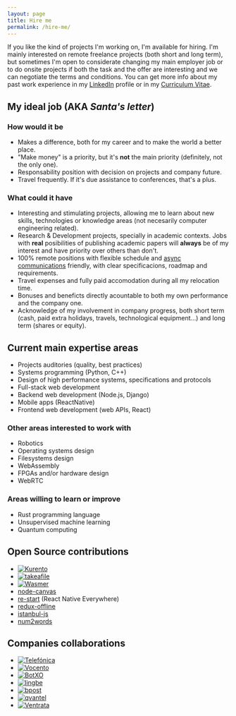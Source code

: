 ```yaml
---
layout: page
title: Hire me
permalink: /hire-me/
---
```


If you like the kind of projects I'm working on, I'm available for hiring. I'm
mainly interested on remote freelance projects (both short and long term), but
sometimes I'm open to considerate changing my main employer job or to do onsite
projects if both the task and the offer are interesting and we can negotiate the
terms and conditions. You can get more info about my past work experience in my
[LinkedIn](https://www.linkedin.com/in/piranna/) profile or in my
[Curriculum Vitae](Leganes-Combarro_Jesus_resume.pdf).

## My ideal job (AKA *Santa's letter*)

### How would it be

- Makes a difference, both for my career and to make the world a better place.
- "Make money" is a priority, but it's **not** the main priority (definitely,
  not the only one).
- Responsability position with decision on projects and company future.
- Travel frequently. If it's due assistance to conferences, that's a plus.

### What could it have

- Interesting and stimulating projects, allowing me to learn about new skills,
  technologies or knowledge areas (not necesarily computer engineering related).
- Research & Development projects, specially in academic contexts. Jobs with
  **real** posibilities of publishing academic papers will **always** be of my
  interest and have priority over others than don't.
- 100% remote positions with flexible schedule and
  [async communications](https://doist.com/blog/asynchronous-communication/)
  friendly, with clear specificacions, roadmap and requirements.
- Travel expenses and fully paid accomodation during all my relocation time.
- Bonuses and beneficts directly acountable to both my own performance and the
  company one.
- Acknowledge of my involvement in company progress, both short term (cash, paid
  extra holidays, travels, technological equipment...) and long term (shares or
  equity).

## Current main expertise areas

- Projects auditories (quality, best practices)
- Systems programming (Python, C++)
- Design of high performance systems, specifications and protocols
- Full-stack web development
- Backend web development (Node.js, Django)
- Mobile apps (ReactNative)
- Frontend web development (web APIs, React)

### Other areas interested to work with

- Robotics
- Operating systems design
- Filesystems design
- WebAssembly
- FPGAs and/or hardware design
- WebRTC

### Areas willing to learn or improve

- Rust programming language
- Unsupervised machine learning
- Quantum computing

## Open Source contributions

- [![Kurento](https://www.kurento.org/sites/default/files/kurento.png "Kurento")](https://www.kurento.org/)
- [![takeafile](../images/logos/takeafile.svg "Takeafile Labs")](https://github.com/Takeafile)
- [![Wasmer](../images/logos/Wasmer.svg "Wasmer")](https://wasmer.io/)
- [node-canvas](https://github.com/Automattic/node-canvas)
- [re-start](https://github.com/react-everywhere/re-start) (React Native
  Everywhere)
- [redux-offline](https://github.com/redux-offline/redux-offline)
- [istanbul-js](https://istanbul.js.org/)
- [num2words](https://pypi.org/project/num2words/)

## Companies collaborations

- [![Telefónica](https://www.telefonica.com/documents/153952/154445/lgo_telefonica_at.png/40901b9a-1f77-4a6d-a03c-e44f56c695ed "Telefónica")](https://www.telefonica.com)
- [![Vocento](https://upload.wikimedia.org/wikipedia/commons/0/08/Vocento_logo.svg "Vocento")](https://www.vocento.com/)
- [![BotXO](https://www.botxo.ai/wp-content/uploads/2019/03/BotXO_logo.png "BotXO")](https://www.botxo.ai/)
- [![lingbe](https://lingbe.com/logo.b37d81ec.svg "lingbe")](https://lingbe.com/)
- [![bpost](https://www.bpost.be/sites/all/themes/custom/bpost_selfservice/logo.png "bpost")](https://www.bpost.be/)
- [![qvantel](https://www.itewiki.fi/write/logos/qvantel.png "qvantel")](https://www.qvantel.com/)
- [![Ventrata](../images/logos/Ventrata.png "Ventrata")](https://ventrata.com/)
